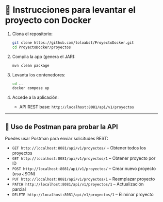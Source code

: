 # 🐳 Instrucciones para levantar el proyecto con Docker

1. Clona el repositorio:
   ```bash
   git clone https://github.com/loloabst/ProyectoDocker.git
   cd ProyectoDocker/proyectos
   ```

2. Compila la app (genera el JAR):
   ```bash
   mvn clean package 
   ```

3. Levanta los contenedores:
   ```bash
   cd ..
   docker compose up 
   ```

4. Accede a la aplicación:
   - API REST base: `http://localhost:8081/api/v1/proyectos`

---


## 📮 Uso de Postman para probar la API

Puedes usar Postman para enviar solicitudes REST:

- `GET http://localhost:8081/api/v1/proyectos/` – Obtener todos los proyectos
- `GET http://localhost:8081/api/v1/proyectos/1` – Obtener proyecto por ID
- `POST http://localhost:8081/api/v1/proyectos/` – Crear nuevo proyecto (usa JSON)
- `PUT http://localhost:8081/api/v1/proyectos/1` – Reemplazar proyecto
- `PATCH http://localhost:8081/api/v1/proyectos/1` – Actualización parcial
- `DELETE http://localhost:8081/api/v1/proyectos/1` – Eliminar proyecto

